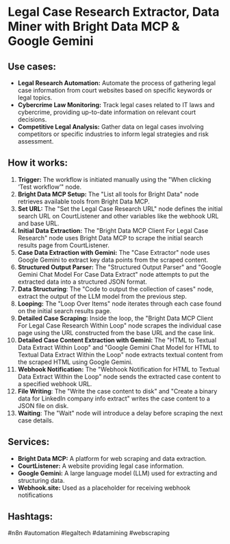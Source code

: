 # Legal Case Research Extractor, Data Miner with Bright Data MCP & Google Gemini

## Use cases:

- **Legal Research Automation:** Automate the process of gathering legal case information from court websites based on specific keywords or legal topics.
- **Cybercrime Law Monitoring:** Track legal cases related to IT laws and cybercrime, providing up-to-date information on relevant court decisions.
- **Competitive Legal Analysis:** Gather data on legal cases involving competitors or specific industries to inform legal strategies and risk assessment.

## How it works:

1.  **Trigger:** The workflow is initiated manually using the "When clicking ‘Test workflow’" node.
2.  **Bright Data MCP Setup:** The "List all tools for Bright Data" node retrieves available tools from Bright Data MCP.
3.  **Set URL:** The "Set the Legal Case Research URL" node defines the initial search URL on CourtListener and other variables like the webhook URL and base URL.
4.  **Initial Data Extraction:** The "Bright Data MCP Client For Legal Case Research" node uses Bright Data MCP to scrape the initial search results page from CourtListener.
5.  **Case Data Extraction with Gemini:** The "Case Extractor" node uses Google Gemini to extract key data points from the scraped content.
6.  **Structured Output Parser:** The "Structured Output Parser" and "Google Gemini Chat Model For Case Data Extract" node attempts to put the extracted data into a structured JSON format.
7.  **Data Structuring**: The "Code to output the collection of cases" node, extract the output of the LLM model from the previous step.
8.  **Looping:** The "Loop Over Items" node iterates through each case found on the initial search results page.
9.  **Detailed Case Scraping:** Inside the loop, the "Bright Data MCP Client For Legal Case Research Within Loop" node scrapes the individual case page using the URL constructed from the base URL and the case link.
10. **Detailed Case Content Extraction with Gemini:** The "HTML to Textual Data Extract Within Loop" and "Google Gemini Chat Model for HTML to Textual Data Extract Within the Loop" node extracts textual content from the scraped HTML using Google Gemini.
11. **Webhook Notification:** The "Webhook Notification for HTML to Textual Data Extract Within the Loop" node sends the extracted case content to a specified webhook URL.
12. **File Writing**: The "Write the case content to disk" and "Create a binary data for LinkedIn company info extract" writes the case content to a JSON file on disk.
13. **Waiting**: The "Wait" node will introduce a delay before scraping the next case details.

## Services:

*   **Bright Data MCP:** A platform for web scraping and data extraction.
*   **CourtListener:** A website providing legal case information.
*   **Google Gemini:** A large language model (LLM) used for extracting and structuring data.
*   **Webhook.site:** Used as a placeholder for receiving webhook notifications

## Hashtags:

#n8n #automation #legaltech #datamining #webscraping
